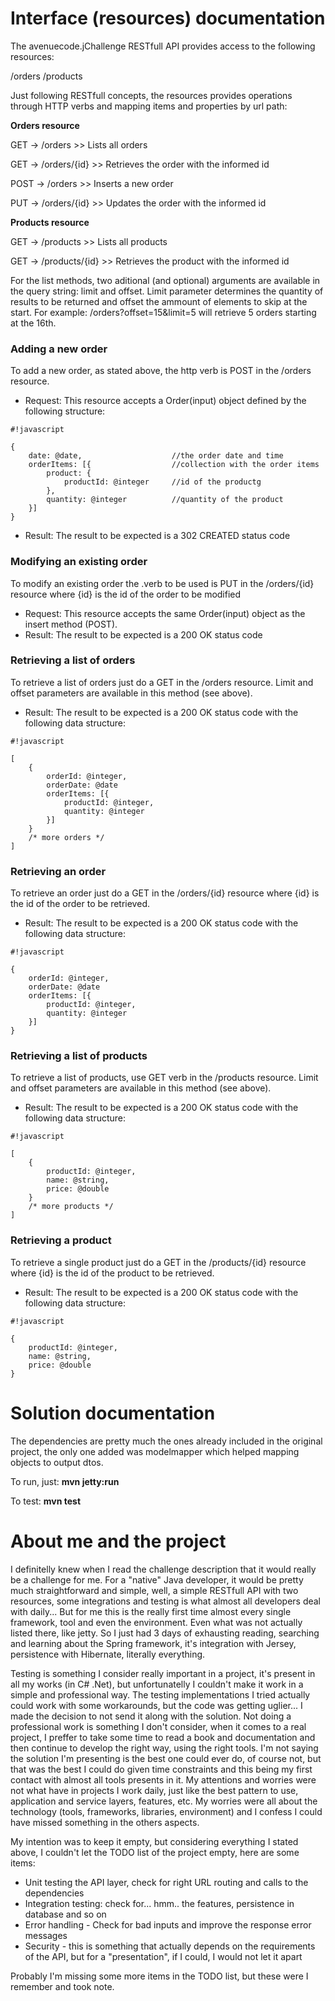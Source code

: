 # Interface (resources) documentation #
The avenuecode.jChallenge RESTfull API provides access to the following resources:

/orders
/products

Just following RESTfull concepts, the resources provides operations through HTTP verbs and mapping items and properties by url path:

**Orders resource**

GET  -> /orders         >> Lists all orders

GET  -> /orders/{id}    >> Retrieves the order with the informed id

POST -> /orders         >> Inserts a new order

PUT  -> /orders/{id}    >> Updates the order with the informed id



**Products resource**

GET  -> /products       >> Lists all products

GET  -> /products/{id}  >> Retrieves the product with the informed id

For the list methods, two aditional (and optional) arguments are available in the query string: limit and offset.
Limit parameter determines the quantity of results to be returned and offset the ammount of elements to skip at the start.
For example: /orders?offset=15&limit=5 will retrieve 5 orders starting at the 16th.


### Adding a new order ###
To add a new order, as stated above, the http verb is POST in the /orders resource.
- Request: This resource accepts a Order(input) object defined by the following structure:

```
#!javascript

{
    date: @date,                    //the order date and time
    orderItems: [{                  //collection with the order items
        product: { 
            productId: @integer     //id of the productg
        }, 
        quantity: @integer          //quantity of the product
    }]
}
```

- Result: The result to be expected is a 302 CREATED status code


### Modifying an existing order ###
To modify an existing order the .verb to be used is PUT in the /orders/{id} resource where {id} is the id of the order to be modified
- Request: This resource accepts the same Order(input) object as the insert method (POST).
- Result: The result to be expected is a 200 OK status code


### Retrieving a list of orders ###
To retrieve a list of orders just do a GET in the /orders resource.
Limit and offset parameters are available in this method (see above).

- Result: The result to be expected is a 200 OK status code with the following data structure:

```
#!javascript

[
    {
        orderId: @integer,          
        orderDate: @date
        orderItems: [{
            productId: @integer,
            quantity: @integer
        }]
    }
    /* more orders */
]
```


### Retrieving an order ###
To retrieve an order just do a GET in the /orders/{id} resource where {id} is the id of the order to be retrieved.

- Result: The result to be expected is a 200 OK status code with the following data structure:

```
#!javascript

{
    orderId: @integer,          
    orderDate: @date
    orderItems: [{
        productId: @integer,
        quantity: @integer
    }]
}
```


### Retrieving a list of products ###
To retrieve a list of products, use GET verb in the /products resource.
Limit and offset parameters are available in this method (see above).

- Result: The result to be expected is a 200 OK status code with the following data structure:

```
#!javascript

[
    {
        productId: @integer,            
        name: @string,
        price: @double
    }
    /* more products */
]
```


### Retrieving a product ###
To retrieve a single product just do a GET in the /products/{id} resource where {id} is the id of the product to be retrieved.

- Result: The result to be expected is a 200 OK status code with the following data structure:

```
#!javascript

{
    productId: @integer,            
    name: @string,
    price: @double
}
```



# Solution documentation #

The dependencies are pretty much the ones already included in the original project, the only one added was modelmapper which helped mapping objects to output dtos.

To run, just: **mvn jetty:run**

To test: **mvn test**


# About me and the project #
I definitelly knew when I read the challenge description that it would really be a challenge for me. 
For a "native" Java developer, it would be pretty much straightforward and simple, well, a simple RESTfull API with two resources, some integrations and testing is what almost all developers deal with daily... But for me this is the really first time almost every single framework, tool and even the environment. Even what was not actually listed there, like jetty.
So I just had 3 days of exhausting reading, searching and learning about the Spring framework, it's integration with Jersey, persistence with Hibernate, literally everything.

Testing is something I consider really important in a project, it's present in all my works (in C# .Net), but unfortunatelly I couldn't make it work in a simple and professional way. The testing implementations I tried actually could work with some workarounds, but the code was getting uglier... I made the decision to not send it along with the solution. Not doing a professional work is something I don't consider, when it comes to a real project, I preffer to take some time to read a book and documentation and then continue to develop the right way, using the right tools.
I'm not saying the solution I'm presenting is the best one could ever do, of course not, but that was the best I could do given time constraints and this being my first contact with almost all tools presents in it. My attentions and worries were not what have in projects I work daily, just like the best pattern to use, application and service layers, features, etc. My worries were all about the technology (tools, frameworks, libraries, environment) and I confess I could have missed something in the others aspects.

My intention was to keep it empty, but considering everything I stated above, I couldn't let the TODO list of the project empty, here are some items:

* Unit testing the API layer, check for right URL routing and calls to the dependencies
* Integration testing: check for... hmm.. the features, persistence in database and so on
* Error handling - Check for bad inputs and improve the response error messages
* Security - this is something that actually depends on the requirements of the API, but for a "presentation", if I could, I would not let it apart

Probably I'm missing some more items in the TODO list, but these were I remember and took note.